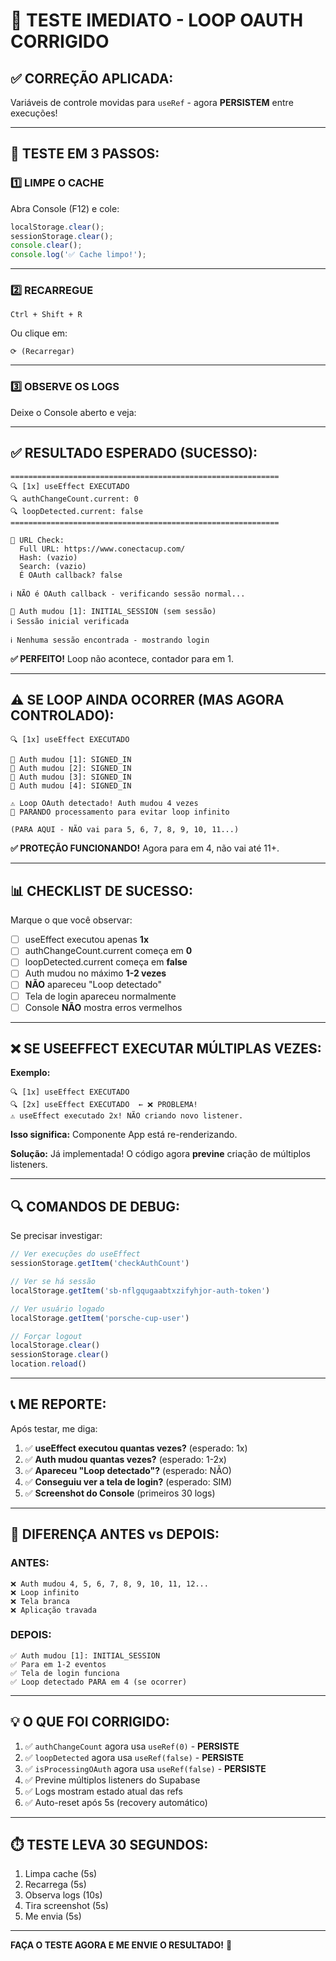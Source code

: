 # 🧪 **TESTE IMEDIATO - LOOP OAUTH CORRIGIDO**

## ✅ **CORREÇÃO APLICADA:**

Variáveis de controle movidas para `useRef` - agora **PERSISTEM** entre execuções!

---

## 🚀 **TESTE EM 3 PASSOS:**

### **1️⃣ LIMPE O CACHE**

Abra Console (F12) e cole:

```javascript
localStorage.clear();
sessionStorage.clear();
console.clear();
console.log('✅ Cache limpo!');
```

---

### **2️⃣ RECARREGUE**

```
Ctrl + Shift + R
```

Ou clique em:
```
⟳ (Recarregar)
```

---

### **3️⃣ OBSERVE OS LOGS**

Deixe o Console aberto e veja:

---

## ✅ **RESULTADO ESPERADO (SUCESSO):**

```
============================================================
🔍 [1x] useEffect EXECUTADO
🔍 authChangeCount.current: 0
🔍 loopDetected.current: false
============================================================

📍 URL Check:
  Full URL: https://www.conectacup.com/
  Hash: (vazio)
  Search: (vazio)
  É OAuth callback? false

ℹ️ NÃO é OAuth callback - verificando sessão normal...

🔐 Auth mudou [1]: INITIAL_SESSION (sem sessão)
ℹ️ Sessão inicial verificada

ℹ️ Nenhuma sessão encontrada - mostrando login
```

**✅ PERFEITO!** Loop não acontece, contador para em 1.

---

## ⚠️ **SE LOOP AINDA OCORRER (MAS AGORA CONTROLADO):**

```
🔍 [1x] useEffect EXECUTADO

🔐 Auth mudou [1]: SIGNED_IN
🔐 Auth mudou [2]: SIGNED_IN
🔐 Auth mudou [3]: SIGNED_IN
🔐 Auth mudou [4]: SIGNED_IN

⚠️ Loop OAuth detectado! Auth mudou 4 vezes
🛑 PARANDO processamento para evitar loop infinito

(PARA AQUI - NÃO vai para 5, 6, 7, 8, 9, 10, 11...)
```

**✅ PROTEÇÃO FUNCIONANDO!** Agora para em 4, não vai até 11+.

---

## 📊 **CHECKLIST DE SUCESSO:**

Marque o que você observar:

- [ ] useEffect executou apenas **1x**
- [ ] authChangeCount.current começa em **0**
- [ ] loopDetected.current começa em **false**
- [ ] Auth mudou no máximo **1-2 vezes**
- [ ] **NÃO** apareceu "Loop detectado"
- [ ] Tela de login apareceu normalmente
- [ ] Console **NÃO** mostra erros vermelhos

---

## ❌ **SE USEEFFECT EXECUTAR MÚLTIPLAS VEZES:**

**Exemplo:**
```
🔍 [1x] useEffect EXECUTADO
🔍 [2x] useEffect EXECUTADO  ← ❌ PROBLEMA!
⚠️ useEffect executado 2x! NÃO criando novo listener.
```

**Isso significa:** Componente App está re-renderizando.

**Solução:** Já implementada! O código agora **previne** criação de múltiplos listeners.

---

## 🔍 **COMANDOS DE DEBUG:**

Se precisar investigar:

```javascript
// Ver execuções do useEffect
sessionStorage.getItem('checkAuthCount')

// Ver se há sessão
localStorage.getItem('sb-nflgqugaabtxzifyhjor-auth-token')

// Ver usuário logado
localStorage.getItem('porsche-cup-user')

// Forçar logout
localStorage.clear()
sessionStorage.clear()
location.reload()
```

---

## 📞 **ME REPORTE:**

Após testar, me diga:

1. ✅ **useEffect executou quantas vezes?** (esperado: 1x)
2. ✅ **Auth mudou quantas vezes?** (esperado: 1-2x)
3. ✅ **Apareceu "Loop detectado"?** (esperado: NÃO)
4. ✅ **Conseguiu ver a tela de login?** (esperado: SIM)
5. ✅ **Screenshot do Console** (primeiros 30 logs)

---

## 🎯 **DIFERENÇA ANTES vs DEPOIS:**

### **ANTES:**
```
❌ Auth mudou 4, 5, 6, 7, 8, 9, 10, 11, 12...
❌ Loop infinito
❌ Tela branca
❌ Aplicação travada
```

### **DEPOIS:**
```
✅ Auth mudou [1]: INITIAL_SESSION
✅ Para em 1-2 eventos
✅ Tela de login funciona
✅ Loop detectado PARA em 4 (se ocorrer)
```

---

## 💡 **O QUE FOI CORRIGIDO:**

1. ✅ `authChangeCount` agora usa `useRef(0)` - **PERSISTE**
2. ✅ `loopDetected` agora usa `useRef(false)` - **PERSISTE**
3. ✅ `isProcessingOAuth` agora usa `useRef(false)` - **PERSISTE**
4. ✅ Previne múltiplos listeners do Supabase
5. ✅ Logs mostram estado atual das refs
6. ✅ Auto-reset após 5s (recovery automático)

---

## ⏱️ **TESTE LEVA 30 SEGUNDOS:**

1. Limpa cache (5s)
2. Recarrega (5s)
3. Observa logs (10s)
4. Tira screenshot (5s)
5. Me envia (5s)

---

**FAÇA O TESTE AGORA E ME ENVIE O RESULTADO!** 🚀

